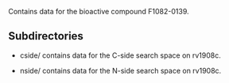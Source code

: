 Contains data for the bioactive compound F1082-0139.

## Subdirectories

- cside/ contains data for the C-side search space on rv1908c.

- nside/ contains data for the N-side search space on rv1908c.

